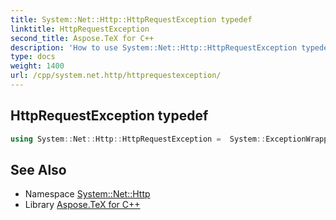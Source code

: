 ```yaml
---
title: System::Net::Http::HttpRequestException typedef
linktitle: HttpRequestException
second_title: Aspose.TeX for C++
description: 'How to use System::Net::Http::HttpRequestException typedef in C++.'
type: docs
weight: 1400
url: /cpp/system.net.http/httprequestexception/
---
```

## HttpRequestException typedef




```cpp
using System::Net::Http::HttpRequestException =  System::ExceptionWrapper<Details_HttpRequestException>
```

## See Also

* Namespace [System::Net::Http](../)
* Library [Aspose.TeX for C++](../../)
